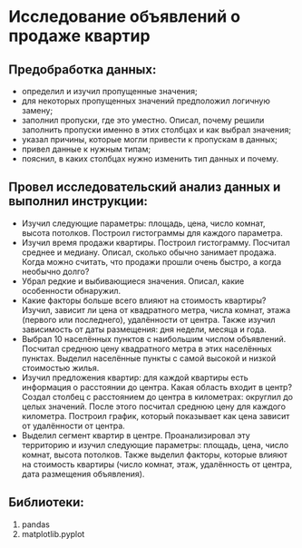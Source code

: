 # Исследование объявлений о продаже квартир
## Предобработка данных:
- определил и изучил пропущенные значения;
- для некоторых пропущенных значений предположил логичную замену;
- заполнил пропуски, где это уместно. Описал, почему решили заполнить пропуски именно в этих столбцах и как выбрал значения;
- указал причины, которые могли привести к пропускам в данных;
- привел данные к нужным типам;
- пояснил, в каких столбцах нужно изменить тип данных и почему.
## Провел исследовательский анализ данных и выполнил инструкции:
- Изучил следующие параметры: площадь, цена, число комнат, высота потолков. Построил гистограммы для каждого параметра.
- Изучил время продажи квартиры. Построил гистограмму. Посчитал среднее и медиану. Описал, сколько обычно занимает продажа. Когда можно считать, что продажи прошли очень быстро, а когда необычно долго?
- Убрал редкие и выбивающиеся значения. Описал, какие особенности обнаружил.
- Какие факторы больше всего влияют на стоимость квартиры? Изучил, зависит ли цена от квадратного метра, числа комнат, этажа (первого или последнего), удалённости от центра. Также изучил зависимость от даты размещения: дня недели, месяца и года.
- Выбрал 10 населённых пунктов с наибольшим числом объявлений. Посчитал среднюю цену квадратного метра в этих населённых пунктах. Выделил населённые пункты с самой высокой и низкой стоимостью жилья.
- Изучил предложения квартир: для каждой квартиры есть информация о расстоянии до центра. Какая область входит в центр? Создал столбец с расстоянием до центра в километрах: округлил до целых значений. После этого посчитал среднюю цену для каждого километра. Построил график, который показывает как цена зависит от удалённости от центра.
- Выделил сегмент квартир в центре. Проанализировал эту территорию и изучил следующие параметры: площадь, цена, число комнат, высота потолков. Также выделил факторы, которые влияют на стоимость квартиры (число комнат, этаж, удалённость от центра, дата размещения объявления).
## Библиотеки:
1. pandas
2. matplotlib.pyplot
